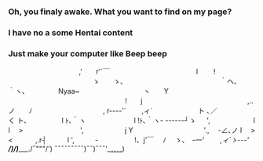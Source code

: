 ### Oh, you finaly awake. What you want to find on my page?
### I have no a some Hentai content
### Just make your computer like Beep beep 
　　　　　　　　　　 ,'　　r'´￣
　　　　　　　　　　　　 l　　 !
　　　　　　　　　　　　 ゝ　　ゝ、
　　　　　　　　　　　　　 ｀ヘ、 ｀ヽ、
　　　　Nyaa~　　 　　　　　　　ヽ　　Y
　　　　　　　　　　　　　　　　　!　　j
　　　　　　　　　　　　　　　,..ノ　　ﾉ
　　　　　　　　　　, r----'´　　 ,ィ´
　　　　　　 ト ､／　　　　　　 く
ト､　　　　　l ﾄ､｀ヽ　　　　　　　l
!ﾄ､｀ヽ- ------┘ゝ 　 ',　　　　　　 l
l　 >　　　　　　　　 ',　　　　　　j
Y　　　　　　　　　　 '.,　 -∠､ノ
l　 >　　　　<　　　 ,.r┤　　　l
',　　　-　　　　　 !、j'￣　 ﾉ
　ゝ、　ｰ一'　　 _,ィ´ゝ---'
_____/)___/)______./¯"""/')
¯¯¯¯¯¯¯¯¯\)¯¯\)¯¯¯'\_„„„„\)

<!--
**Overwolf-live/Overwolf-live** is a ✨ _special_ ✨ repository because its `README.md` (this file) appears on your GitHub profile.



